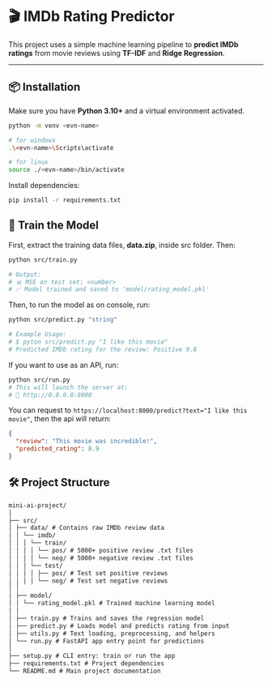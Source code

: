 # 🎬 IMDb Rating Predictor

This project uses a simple machine learning pipeline to **predict IMDb ratings** from movie reviews using **TF-IDF** and **Ridge Regression**.

---

## 📦 Installation

Make sure you have **Python 3.10+** and a virtual environment activated.

```bash
python -m venv <evn-name>

# for windows
.\<evn-name>\Scripts\activate

# for linux
source ./<evn-name>/bin/activate
```

Install dependencies:

```bash
pip install -r requirements.txt
```

## 🧠 Train the Model

First, extract the training data files, **data.zip**, inside src folder. Then:

```bash
python src/train.py

# Output:
# 📊 MSE on test set: <number>
# ✅ Model trained and saved to 'model/rating_model.pkl'
```

Then, to run the model as on console, run:

```bash
python src/predict.py "string"

# Example Usage:
# $ pyton src/predict.py "I like this movie"
# Predicted IMDb rating for the review: Positive 9.8
```

If you want to use as an API, run:

```bash
python src/run.py
# This will launch the server at:
# 📍 http://0.0.0.0:8000

```

You can request to `https://localhost:8000/predict?text="I like this movie"`, then the api will return:

```json
{
  "review": "This movie was incredible!",
  "predicted_rating": 8.9
}
```

## 🛠 Project Structure

```txt
mini-ai-project/
│
├── src/
│ ├── data/ # Contains raw IMDb review data
│ │ └── imdb/
│ │ │ └── train/
│ │ │ │ └── pos/ # 5000+ positive review .txt files
│ │ │ │ └── neg/ # 5000+ negative review .txt files
│ │ │ └── test/
│ │ │ │ ├── pos/ # Test set positive reviews
│ │ │ │ └── neg/ # Test set negative reviews
│ │
│ ├── model/
│ │ └── rating_model.pkl # Trained machine learning model
│ │
│ ├── train.py # Trains and saves the regression model
│ ├── predict.py # Loads model and predicts rating from input
│ ├── utils.py # Text loading, preprocessing, and helpers
│ └── run.py # FastAPI app entry point for predictions
│
├── setup.py # CLI entry: train or run the app
├── requirements.txt # Project dependencies
└── README.md # Main project documentation

```
